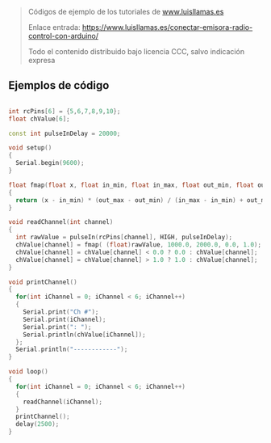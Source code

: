 > Códigos de ejemplo de los tutoriales de www.luisllamas.es
>
> Enlace entrada: https://www.luisllamas.es/conectar-emisora-radio-control-con-arduino/
>
> Todo el contenido distribuido bajo licencia CCC, salvo indicación expresa


## Ejemplos de código
```cpp
int rcPins[6] = {5,6,7,8,9,10};
float chValue[6];

const int pulseInDelay = 20000;

void setup() 
{ 
  Serial.begin(9600);
}

float fmap(float x, float in_min, float in_max, float out_min, float out_max)
{
  return (x - in_min) * (out_max - out_min) / (in_max - in_min) + out_min;
}

void readChannel(int channel)
{
  int rawValue = pulseIn(rcPins[channel], HIGH, pulseInDelay);
  chValue[channel] = fmap( (float)rawValue, 1000.0, 2000.0, 0.0, 1.0);
  chValue[channel] = chValue[channel] < 0.0 ? 0.0 : chValue[channel]; 
  chValue[channel] = chValue[channel] > 1.0 ? 1.0 : chValue[channel];
}

void printChannel()
{
  for(int iChannel = 0; iChannel < 6; iChannel++)
  {
    Serial.print("Ch #");
    Serial.print(iChannel);
    Serial.print(": ");
    Serial.println(chValue[iChannel]);
  };
  Serial.println("------------");
}

void loop()
{
  for(int iChannel = 0; iChannel < 6; iChannel++)
  {
    readChannel(iChannel);
  }
  printChannel();
  delay(2500);
}
```


